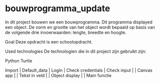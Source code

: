 # bouwprogramma_update
In dit project bouwen we een bouwprogramma. 
Dit programma displayed een object. 
De vorm en grootte van het object wordt bepaald op basis van de volgende drie invoerwaarden: lengte, breedte en hoogte.

Goal
Deze opdracht is een schoolopdracht.

Used technologies
De technologien die in dit project zijn gebruikt zijn:

Python
Turtle


Import
|  Default_data
|  Login
|  Check credentials
|  Check input
|  |   Canvas app
|  |   Tekst in veld
|  |   Object display
|  |
Main functie
